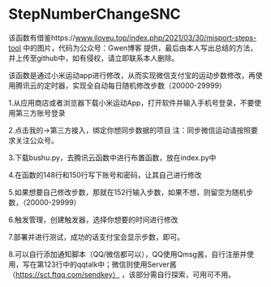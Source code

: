 # StepNumberChangeSNC
该函数有借鉴https://www.iloveu.top/index.php/2021/03/30/misport-steps-tool 中的图片，代码为公众号：Gwen博客 提供，最后由本人写出总结的方法，并上传至github中，如有侵权，请立即联系本人删除。

该函数是通过小米运动app进行修改，从而实现微信支付宝的运动步数修改，再使用腾讯云的定时器，实现全自动每日随机修改步数（20000-29999）

1.从应用商店或者浏览器下载小米运动App，打开软件并输入手机号登录，不要使用第三方账号登录

2.点击我的->第三方接入，绑定你想同步数据的项目 注：同步微信运动请按照要求关注公众号。

3.下载bushu.py，去腾讯云函数中进行布置函数，放在index.py中

4.在函数的148行和150行写下账号和密码，让其自己进行修改

5.如果想要自己修改步数，那就在152行输入步数，如果不想，则留空为随机步数，（20000-29999）

6.触发管理，创建触发器，选择你想要的时间进行修改

7.部署并进行测试，成功的话支付宝会显示步数，即可。

8.可以自行添加通知脚本（QQ/微信都可以），QQ使用Qmsg酱，自行注册并使用，写在第123行中的qqtalk中；微信则使用Server酱（https://sct.ftqq.com/sendkey） ，该部分需自行探索，可用可不用。
